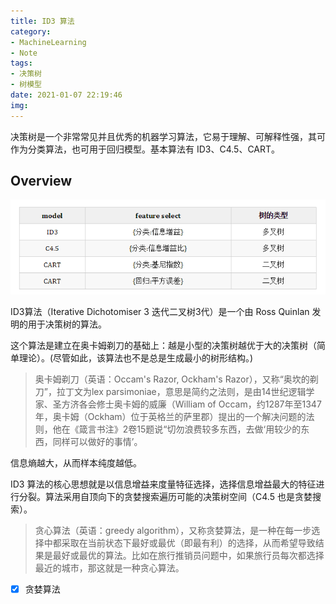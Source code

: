 ```yaml
---
title: ID3 算法
category:
- MachineLearning
- Note
tags:
- 决策树
- 树模型
date: 2021-01-07 22:19:46
img:
---
```


决策树是一个非常常见并且优秀的机器学习算法，它易于理解、可解释性强，其可作为分类算法，也可用于回归模型。基本算法有 ID3、C4.5、CART。

## Overview
![](/images/ID3.C4.5.CART.png)

ID3算法（Iterative Dichotomiser 3 迭代二叉树3代）是一个由 Ross Quinlan 发明的用于决策树的算法。

这个算法是建立在奥卡姆剃刀的基础上：越是小型的决策树越优于大的决策树（简单理论）。(尽管如此，该算法也不是总是生成最小的树形结构。)

> 奥卡姆剃刀（英语：Occam's Razor, Ockham's Razor），又称“奥坎的剃刀”，拉丁文为lex parsimoniae，意思是简约之法则，是由14世纪逻辑学家、圣方济各会修士奥卡姆的威廉（William of Occam，约1287年至1347年，奥卡姆（Ockham）位于英格兰的萨里郡）提出的一个解决问题的法则，他在《箴言书注》2卷15题说“切勿浪费较多东西，去做‘用较少的东西，同样可以做好的事情’。

信息熵越大，从而样本纯度越低。

ID3 算法的核心思想就是以信息增益来度量特征选择，选择信息增益最大的特征进行分裂。算法采用自顶向下的贪婪搜索遍历可能的决策树空间（C4.5 也是贪婪搜索）。

> 贪心算法（英语：greedy algorithm），又称贪婪算法，是一种在每一步选择中都采取在当前状态下最好或最优（即最有利）的选择，从而希望导致结果是最好或最优的算法。比如在旅行推销员问题中，如果旅行员每次都选择最近的城市，那这就是一种贪心算法。

- [x] 贪婪算法
